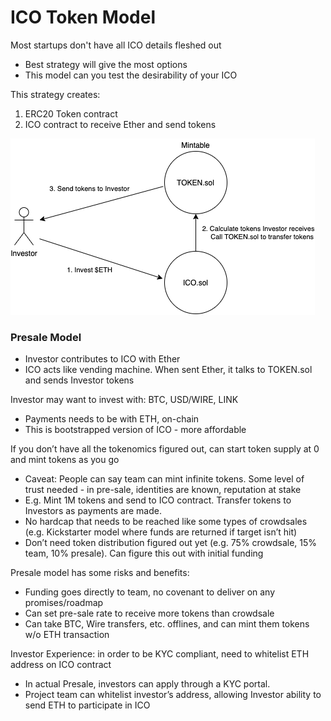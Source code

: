 # ICO Token Model  

Most startups don't have all ICO details fleshed out
- Best strategy will give the most options
- This model can you test the desirability of your ICO

This strategy creates: 
1. ERC20 Token contract
2. ICO contract to receive Ether and send tokens

![ICO](ICO.png)

### Presale Model
* Investor contributes to ICO with Ether
* ICO acts like vending machine. When sent Ether, it talks to TOKEN.sol and sends Investor tokens

Investor may want to invest with: BTC, USD/WIRE, LINK
* Payments needs to be with ETH, on-chain
* This is bootstrapped version of ICO - more affordable

If you don’t have all the tokenomics figured out, can start token supply at 0 and mint tokens as you go
* Caveat: People can say team can mint infinite tokens. Some level of trust needed - in pre-sale, identities are known, reputation at stake
* E.g. Mint 1M tokens and send to ICO contract. Transfer tokens to Investors as payments are made.
* No hardcap that needs to be reached like some types of crowdsales (e.g. Kickstarter model where funds are returned if target isn’t hit)
* Don’t need token distribution figured out yet (e.g. 75% crowdsale, 15% team, 10% presale). Can figure this out with initial funding

Presale model has some risks and benefits:
* Funding goes directly to team, no covenant to deliver on any promises/roadmap
* Can set pre-sale rate to receive more tokens than crowdsale
* Can take BTC, Wire transfers, etc. offlines, and can mint them tokens w/o ETH transaction

Investor Experience: in order to be KYC compliant, need to whitelist ETH address on ICO contract
* In actual Presale, investors can apply through a KYC portal. 
* Project team can whitelist investor’s address, allowing Investor ability to send ETH to participate in ICO
